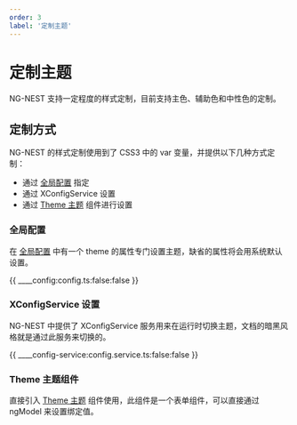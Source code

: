 ```yaml
---
order: 3
label: '定制主题'
---
```


# 定制主题

NG-NEST 支持一定程度的样式定制，目前支持主色、辅助色和中性色的定制。

## 定制方式

NG-NEST 的样式定制使用到了 CSS3 中的 var 变量，并提供以下几种方式定制：

- 通过 [全局配置](index/docs/ui/global-config) 指定
- 通过 XConfigService 设置
- 通过 [Theme 主题](index/docs/ui/components/theme) 组件进行设置

### 全局配置

在 [全局配置](index/docs/ui/global-config) 中有一个 theme 的属性专门设置主题，缺省的属性将会用系统默认设置。

{{ ____config:config.ts:false:false }}

### XConfigService 设置

NG-NEST 中提供了 XConfigService 服务用来在运行时切换主题，文档的暗黑风格就是通过此服务来切换的。

{{ ____config-service:config.service.ts:false:false }}

### Theme 主题组件

直接引入 [Theme 主题](index/docs/ui/components/theme) 组件使用，此组件是一个表单组件，可以直接通过 ngModel 来设置绑定值。
